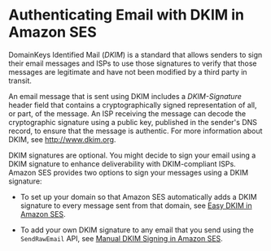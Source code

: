 # Authenticating Email with DKIM in Amazon SES<a name="dkim"></a>

DomainKeys Identified Mail \(*DKIM*\) is a standard that allows senders to sign their email messages and ISPs to use those signatures to verify that those messages are legitimate and have not been modified by a third party in transit\.

An email message that is sent using DKIM includes a *DKIM\-Signature* header field that contains a cryptographically signed representation of all, or part, of the message\. An ISP receiving the message can decode the cryptographic signature using a public key, published in the sender's DNS record, to ensure that the message is authentic\. For more information about DKIM, see [http://www\.dkim\.org](http://www.dkim.org)\.

DKIM signatures are optional\. You might decide to sign your email using a DKIM signature to enhance deliverability with DKIM\-compliant ISPs\. Amazon SES provides two options to sign your messages using a DKIM signature:

+ To set up your domain so that Amazon SES automatically adds a DKIM signature to every message sent from that domain, see [Easy DKIM in Amazon SES](easy-dkim.md)\.

+ To add your own DKIM signature to any email that you send using the `SendRawEmail` API, see [Manual DKIM Signing in Amazon SES](manual-dkim.md)\.